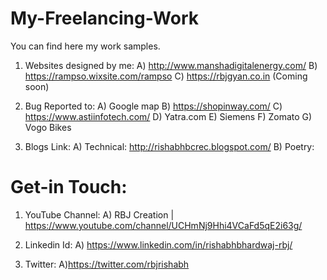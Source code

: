 # My-Freelancing-Work
You can find here my work samples.

1. Websites designed by me:
  A) http://www.manshadigitalenergy.com/
  B) https://rampso.wixsite.com/rampso
  C) https://rbjgyan.co.in  (Coming soon)
  
2) Bug Reported to:
  A) Google map
  B) https://shopinway.com/
  C) https://www.astiinfotech.com/
  D) Yatra.com
  E) Siemens 
  F) Zomato
  G) Vogo Bikes
  
 3) Blogs Link:
  A) Technical:  http://rishabhbcrec.blogspot.com/
  B) Poetry: 
  
 # Get-in Touch:
 
 1) YouTube Channel:
  A) RBJ Creation | https://www.youtube.com/channel/UCHmNj9Hhi4VCaFd5qE2i63g/
 
 2) Linkedin Id:
  A) https://www.linkedin.com/in/rishabhbhardwaj-rbj/
  
 3) Twitter:
  A)https://twitter.com/rbjrishabh
 
 
